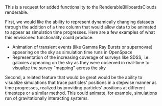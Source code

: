 This is a request for added functionality to the RenderableBillboardsClouds renderable. 

First, we would like the ability to represent dynamically changing datasets through the addition of a time column that would allow 
data to be animated to appear as simulation time progresses. Here are a few examples of what this envisioned functionality could produce:
  * Animation of transient events (like Gamma Ray Bursts or supernovae) appearing on the sky as simulation time runs in OpenSpace
  * Representation of the increasing coverage of surveys like SDSS, i.e. galaxies appearing on the sky as they were observed in real-time 
  to visualize the survey "mapping" across the sky

Second, a related feature that would be great would be the ability to visualize simulations that trace particles' positions in a 
stepwise manner as time progresses, realized by providing particles' positions at different timesteps or a similar method. This could 
animate, for example, simulations run of gravitationally interacting systems.
